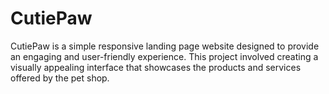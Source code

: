 # CutiePaw

CutiePaw is a simple responsive landing page website designed to provide an engaging and user-friendly experience. This project involved creating a visually appealing interface that showcases the products and services offered by the pet shop.
